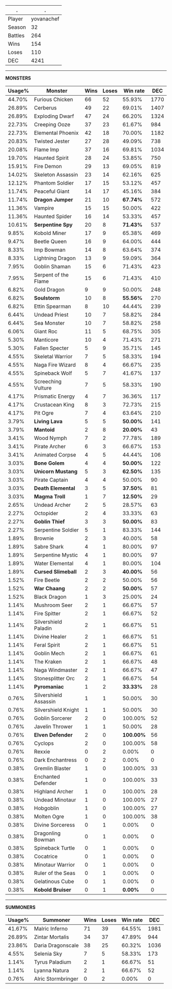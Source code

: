 .|.
|-|-
Player|yovanachef
Season|32
Battles|264
Wins|154
Loses|110
DEC|4241

---
**MONSTERS**

Usage%|Monster|Wins|Loses|Win rate|DEC|
-|-|-|-|-|-|
44.70%|Furious Chicken|66|52|55.93%|1770|
26.89%|Cerberus|49|22|69.01%|1407|
26.89%|Exploding Dwarf|47|24|66.20%|1324|
22.73%|Creeping Ooze|37|23|61.67%|984|
22.73%|Elemental Phoenix|42|18|70.00%|1182|
20.83%|Twisted Jester|27|28|49.09%|738|
20.08%|Flame Imp|37|16|69.81%|1034|
19.70%|Haunted Spirit|28|24|53.85%|750|
15.91%|Fire Demon|29|13|69.05%|819|
14.02%|Skeleton Assassin|23|14|62.16%|625|
12.12%|Phantom Soldier|17|15|53.12%|457|
11.74%|Peaceful Giant|14|17|45.16%|384|
11.74%|**Dragon Jumper**|21|10|**67.74%**|572|
11.36%|Vampire|15|15|50.00%|422|
11.36%|Haunted Spider|16|14|53.33%|457|
10.61%|**Serpentine Spy**|20|8|**71.43%**|537|
9.85%|Kobold Miner|17|9|65.38%|469|
9.47%|Beetle Queen|16|9|64.00%|444|
8.33%|Imp Bowman|14|8|63.64%|374|
8.33%|Lightning Dragon|13|9|59.09%|364|
7.95%|Goblin Shaman|15|6|71.43%|423|
7.95%|Serpent of the Flame|15|6|71.43%|410|
6.82%|Gold Dragon|9|9|50.00%|248|
6.82%|**Soulstorm**|10|8|**55.56%**|270|
6.82%|Ettin Spearman|8|10|44.44%|239|
6.44%|Undead Priest|10|7|58.82%|284|
6.44%|Sea Monster|10|7|58.82%|258|
6.06%|Giant Roc|11|5|68.75%|305|
5.30%|Manticore|10|4|71.43%|271|
5.30%|Fallen Specter|5|9|35.71%|145|
4.55%|Skeletal Warrior|7|5|58.33%|194|
4.55%|Naga Fire Wizard|8|4|66.67%|235|
4.55%|Spineback Wolf|5|7|41.67%|137|
4.55%|Screeching Vulture|7|5|58.33%|190|
4.17%|Prismatic Energy|4|7|36.36%|117|
4.17%|Crustacean King|8|3|72.73%|215|
4.17%|Pit Ogre|7|4|63.64%|210|
3.79%|**Living Lava**|5|5|**50.00%**|141|
3.79%|**Mantoid**|2|8|**20.00%**|43|
3.41%|Wood Nymph|7|2|77.78%|189|
3.41%|Pirate Archer|6|3|66.67%|153|
3.41%|Animated Corpse|4|5|44.44%|106|
3.03%|**Bone Golem**|4|4|**50.00%**|122|
3.03%|**Unicorn Mustang**|5|3|**62.50%**|135|
3.03%|Pirate Captain|4|4|50.00%|90|
3.03%|**Death Elemental**|3|5|**37.50%**|81|
3.03%|**Magma Troll**|1|7|**12.50%**|29|
2.65%|Undead Archer|2|5|28.57%|63|
2.27%|Octopider|2|4|33.33%|63|
2.27%|**Goblin Thief**|3|3|**50.00%**|83|
2.27%|Serpentine Soldier|5|1|83.33%|144|
1.89%|Brownie|2|3|40.00%|58|
1.89%|Sabre Shark|4|1|80.00%|97|
1.89%|Serpentine Mystic|4|1|80.00%|97|
1.89%|Water Elemental|4|1|80.00%|104|
1.89%|**Cursed Slimeball**|2|3|**40.00%**|56|
1.52%|Fire Beetle|2|2|50.00%|56|
1.52%|**War Chaang**|2|2|**50.00%**|57|
1.52%|Black Dragon|1|3|25.00%|24|
1.14%|Mushroom Seer|2|1|66.67%|57|
1.14%|Fire Spitter|2|1|66.67%|52|
1.14%|Silvershield Paladin|2|1|66.67%|51|
1.14%|Divine Healer|2|1|66.67%|51|
1.14%|Feral Spirit|2|1|66.67%|51|
1.14%|Goblin Mech|2|1|66.67%|61|
1.14%|The Kraken|2|1|66.67%|48|
1.14%|Naga Windmaster|2|1|66.67%|47|
1.14%|Stonesplitter Orc|2|1|66.67%|54|
1.14%|**Pyromaniac**|1|2|**33.33%**|28|
0.76%|Silvershield Assassin|1|1|50.00%|30|
0.76%|Silvershield Knight|1|1|50.00%|30|
0.76%|Goblin Sorcerer|2|0|100.00%|52|
0.76%|Javelin Thrower|1|1|50.00%|28|
0.76%|**Elven Defender**|2|0|**100.00%**|56|
0.76%|Cyclops|2|0|100.00%|58|
0.76%|Rexxie|0|2|0.00%|0|
0.76%|Dark Enchantress|0|2|0.00%|0|
0.38%|Gremlin Blaster|1|0|100.00%|33|
0.38%|Enchanted Defender|1|0|100.00%|33|
0.38%|Highland Archer|1|0|100.00%|28|
0.38%|Undead Minotaur|1|0|100.00%|27|
0.38%|Hobgoblin|1|0|100.00%|27|
0.38%|Molten Ogre|1|0|100.00%|38|
0.38%|Divine Sorceress|0|1|0.00%|0|
0.38%|Dragonling Bowman|0|1|0.00%|0|
0.38%|Spineback Turtle|0|1|0.00%|0|
0.38%|Cocatrice|0|1|0.00%|0|
0.38%|Minotaur Warrior|0|1|0.00%|0|
0.38%|Ruler of the Seas|0|1|0.00%|0|
0.38%|Gelatinous Cube|0|1|0.00%|0|
0.38%|**Kobold Bruiser**|0|1|**0.00%**|0|

---
**SUMMONERS**

Usage%|Summoner|Wins|Loses|Win rate|DEC|
-|-|-|-|-|-|
41.67%|Malric Inferno|71|39|64.55%|1981|
26.89%|Zintar Mortalis|34|37|47.89%|944|
23.86%|Daria Dragonscale|38|25|60.32%|1036|
4.55%|Selenia Sky|7|5|58.33%|173|
1.14%|Tyrus Paladium|2|1|66.67%|51|
1.14%|Lyanna Natura|2|1|66.67%|52|
0.76%|Alric Stormbringer|0|2|0.00%|0|
